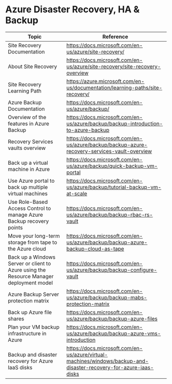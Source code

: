 # Azure Disaster Recovery, HA & Backup

| Topic | Reference |
| --- | --- |
|Site Recovery Documentation|https://docs.microsoft.com/en-us/azure/site-recovery/|
|About Site Recovery|https://docs.microsoft.com/en-us/azure/site-recovery/site-recovery-overview|
|Site Recovery Learning Path|https://azure.microsoft.com/en-us/documentation/learning-paths/site-recovery/|
|Azure Backup Documentation|https://docs.microsoft.com/en-us/azure/backup/|
|Overview of the features in Azure Backup|https://docs.microsoft.com/en-us/azure/backup/backup-introduction-to-azure-backup|
|Recovery Services vaults overview|https://docs.microsoft.com/en-us/azure/backup/backup-azure-recovery-services-vault-overview|
|Back up a virtual machine in Azure|https://docs.microsoft.com/en-us/azure/backup/quick-backup-vm-portal|
|Use Azure portal to back up multiple virtual machines|https://docs.microsoft.com/en-us/azure/backup/tutorial-backup-vm-at-scale|
|Use Role-Based Access Control to manage Azure Backup recovery points|https://docs.microsoft.com/en-us/azure/backup/backup-rbac-rs-vault|
|Move your long-term storage from tape to the Azure cloud|https://docs.microsoft.com/en-us/azure/backup/backup-azure-backup-cloud-as-tape|
|Back up a Windows Server or client to Azure using the Resource Manager deployment model|https://docs.microsoft.com/en-us/azure/backup/backup-configure-vault|
|Azure Backup Server protection matrix|https://docs.microsoft.com/en-us/azure/backup/backup-mabs-protection-matrix|
|Back up Azure file shares|https://docs.microsoft.com/en-us/azure/backup/backup-azure-files|
|Plan your VM backup infrastructure in Azure|https://docs.microsoft.com/en-us/azure/backup/backup-azure-vms-introduction|
|Backup and disaster recovery for Azure IaaS disks|https://docs.microsoft.com/en-us/azure/virtual-machines/windows/backup-and-disaster-recovery-for-azure-iaas-disks|
